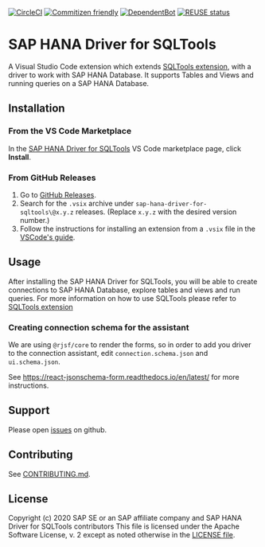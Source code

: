 [![CircleCI](https://circleci.com/gh/SAP/sap-hana-driver-for-sqltools.svg?style=svg)](https://circleci.com/gh/SAP/sap-hana-driver-for-sqltools)
[![Commitizen friendly](https://img.shields.io/badge/commitizen-friendly-brightgreen.svg)](http://commitizen.github.io/cz-cli/)
[![DependentBot](https://api.dependabot.com/badges/status?host=github&repo=SAP/sap-hana-driver-for-sqltools)](https://dependabot.com/)
[![REUSE status](https://api.reuse.software/badge/github.com/SAP/sap-hana-driver-for-sqltools)](https://api.reuse.software/info/github.com/SAP/sap-hana-driver-for-sqltools)

# SAP HANA Driver for SQLTools
A Visual Studio Code extension which extends [SQLTools extension](https://marketplace.visualstudio.com/items?itemName=mtxr.sqltools), with a driver to work with SAP HANA Database. It supports Tables and Views and running queries on a SAP HANA Database.

## Installation

### From the VS Code Marketplace

In the [SAP HANA Driver for SQLTools](https://marketplace.visualstudio.com/items?itemName=SAPOSS.sap-hana-driver-for-sqltools) VS Code marketplace page, click **Install**.

### From GitHub Releases

1. Go to [GitHub Releases](https://github.com/sap/sap-hana-driver-for-sqltools/releases).
2. Search for the `.vsix` archive under `sap-hana-driver-for-sqltools\@x.y.z` releases. (Replace `x.y.z` with the desired version number.)
3. Follow the instructions for installing an extension from a `.vsix` file in the [VSCode's guide](https://code.visualstudio.com/docs/editor/extension-gallery#_install-from-a-vsix).

## Usage

After installing the SAP HANA Driver for SQLTools, you will be able to create connections to SAP HANA Database, explore tables and views and run queries. For more information on how to use SQLTools please refer to [SQLTools extension](https://marketplace.visualstudio.com/items?itemName=mtxr.sqltools)

### Creating connection schema for the assistant

We are using `@rjsf/core` to render the forms, so in order to add you driver to the connection assistant,
edit `connection.schema.json` and `ui.schema.json`.

See https://react-jsonschema-form.readthedocs.io/en/latest/ for more instructions.

## Support

Please open [issues](https://github.com/SAP/sap-hana-driver-for-sqltools/issues) on github.

## Contributing

See [CONTRIBUTING.md](./CONTRIBUTING.md).

## License

Copyright (c) 2020 SAP SE or an SAP affiliate company and SAP HANA Driver for SQLTools contributors
This file is licensed under the Apache Software License, v. 2 except as noted otherwise in the [LICENSE file](./LICENSE).


